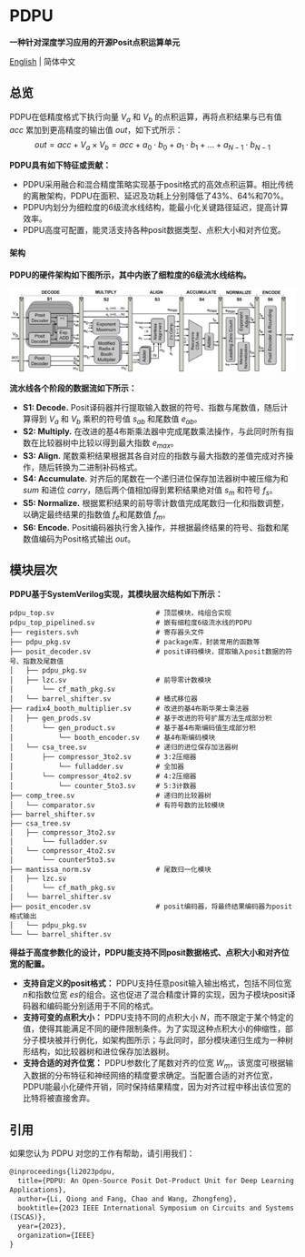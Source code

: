 # PDPU
**一种针对深度学习应用的开源Posit点积运算单元**

[English](https://github.com/qleenju/PDPU/blob/main/README.md) | 简体中文

## 总览
PDPU在低精度格式下执行向量 $V_a$ 和 $V_b$ 的点积运算，再将点积结果与已有值 $acc$ 累加到更高精度的输出值 $out$，如下式所示：
$$out = acc+V_a\times V_b = acc+a_0\cdot b_0+a_1\cdot b_1+...+a_{N-1}\cdot b_{N-1}$$

**PDPU具有如下特征或贡献：**
- PDPU采用融合和混合精度策略实现基于posit格式的高效点积运算。相比传统的离散架构，PDPU在面积、延迟及功耗上分别降低了43%、64%和70%。
- PDPU内划分为细粒度的6级流水线结构，能最小化关键路径延迟，提高计算效率。
- PDPU高度可配置，能灵活支持各种posit数据类型、点积大小和对齐位宽。

#### 架构
**PDPU的硬件架构如下图所示，其中内嵌了细粒度的6级流水线结构。**

![PDPU的实现架构](figs/architecture.png)

**流水线各个阶段的数据流如下所示：**
- **S1: Decode.** Posit译码器并行提取输入数据的符号、指数与尾数值，随后计算得到 $V_a$ 和 $V_b$ 乘积的符号值 $s_{ab}$ 和尾数值 $e_{ab}$。
- **S2: Multiply.** 在改进的基4布斯乘法器中完成尾数乘法操作，与此同时所有指数在比较器树中比较以得到最大指数 $e_{max}$。
- **S3: Align.** 尾数乘积结果根据其各自对应的指数与最大指数的差值完成对齐操作，随后转换为二进制补码格式。
- **S4: Accumulate.** 对齐后的尾数在一个递归进位保存加法器树中被压缩为和 $sum$ 和进位 $carry$，随后两个值相加得到累积结果绝对值 $s_m$ 和符号 $f_s$。
- **S5: Normalize.** 根据累积结果的前导零计数值完成尾数归一化和指数调整，以确定最终结果的指数值 $f_e$和尾数值 $f_m$。
- **S6: Encode.** Posit编码器执行舍入操作，并根据最终结果的符号、指数和尾数值编码为Posit格式输出 $out$。

## 模块层次
**PDPU基于SystemVerilog实现，其模块层次结构如下所示：**

```
pdpu_top.sv                         # 顶层模块，纯组合实现
pdpu_top_pipelined.sv               # 嵌有细粒度6级流水线的PDPU
├── registers.svh                   # 寄存器头文件
├── pdpu_pkg.sv                     # package库，封装常用的函数等
├── posit_decoder.sv                # posit译码模块，提取输入posit数据的符号、指数及尾数值
│   ├── pdpu_pkg.sv
│   ├── lzc.sv                      # 前导零计数模块
│       └── cf_math_pkg.sv
│   └── barrel_shifter.sv           # 桶式移位器
├── radix4_booth_multiplier.sv      # 改进的基4布斯华莱士乘法器
│   ├── gen_prods.sv                # 基于改进的符号扩展方法生成部分积
│       └── gen_product.sv          # 基于基4布斯编码值生成部分积
│           └── booth_encoder.sv    # 基4布斯编码模块
│   └── csa_tree.sv                 # 递归的进位保存加法器树
│       ├── compressor_3to2.sv      # 3:2压缩器
│           └── fulladder.sv        # 全加器
│       └── compressor_4to2.sv      # 4:2压缩器
│           └── counter_5to3.sv     # 5:3计数器
├── comp_tree.sv                    # 递归的比较器树
│   └── comparator.sv               # 有符号数的比较模块
├── barrel_shifter.sv
├── csa_tree.sv             
│   ├── compressor_3to2.sv
│       └── fulladder.sv
│   └── compressor_4to2.sv
│       └── counter5to3.sv
├── mantissa_norm.sv                # 尾数归一化模块
│   ├── lzc.sv
│       └── cf_math_pkg.sv
│   └── barrel_shifter.sv
├── posit_encoder.sv                # posit编码器，将最终结果编码器为posit格式输出
│   └── pdpu_pkg.sv
└── └── barrel_shifter.sv
```

**得益于高度参数化的设计，PDPU能支持不同posit数据格式、点积大小和对齐位宽的配置。**
- **支持自定义的posit格式：** PDPU支持任意posit输入输出格式，包括不同位宽 $n$和指数位宽 $es$的组合。这也促进了混合精度计算的实现，因为子模块posit译码器和编码能分别适用于不同的格式。
- **支持可变的点积大小：** PDPU支持不同的点积大小 $N$，而不限定于某个特定的值，使得其能满足不同的硬件限制条件。为了实现这种点积大小的伸缩性，部分子模块被并行例化，如架构图所示；与此同时，部分模块递归生成为一种树形结构，如比较器树和进位保存加法器树。
- **支持合适的对齐位宽：** PDPU参数化了尾数对齐的位宽 $W_m$，该宽度可根据输入数据的分布特征和神经网络的精度要求确定。当配置合适的对齐位宽，PDPU能最小化硬件开销，同时保持结果精度，因为对齐过程中移出该位宽的比特将被直接舍弃。

## 引用
如果您认为 PDPU 对您的工作有帮助，请引用我们：
```
@inproceedings{li2023pdpu,
  title={PDPU: An Open-Source Posit Dot-Product Unit for Deep Learning Applications},
  author={Li, Qiong and Fang, Chao and Wang, Zhongfeng},
  booktitle={2023 IEEE International Symposium on Circuits and Systems (ISCAS)},
  year={2023},
  organization={IEEE}
}
```